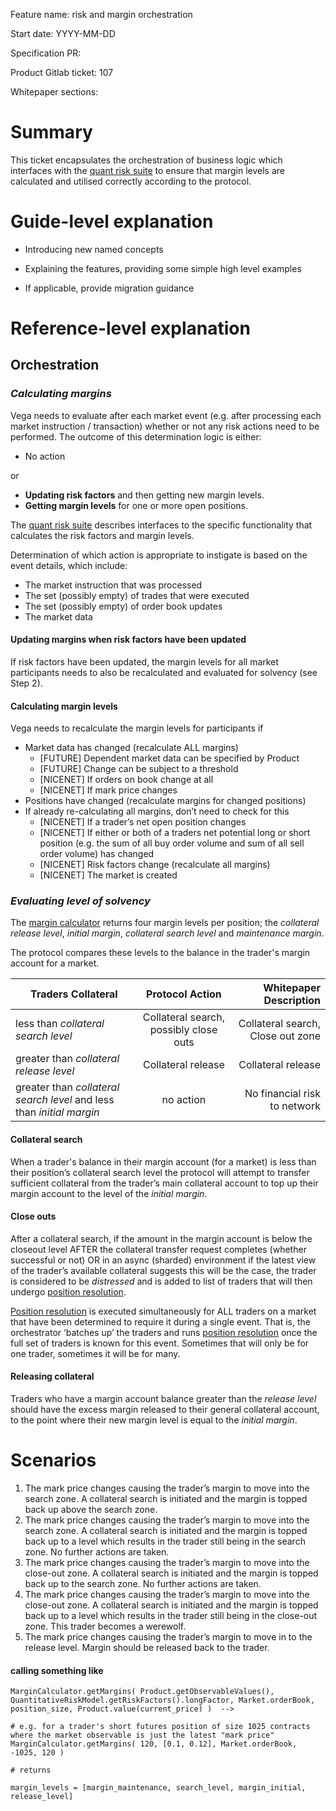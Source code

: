 Feature name: risk and margin orchestration

Start date: YYYY-MM-DD

Specification PR: 

Product Gitlab ticket: 107

Whitepaper sections: 

# Summary
This ticket encapsulates the orchestration of business logic which interfaces with the [quant risk suite](./0018-quant-risk-suite.md) to ensure that margin levels are calculated and utilised correctly according to the protocol.

# Guide-level explanation
- Introducing new named concepts


- Explaining the features, providing some simple high level examples




- If applicable, provide migration guidance

# Reference-level explanation

## Orchestration


### ***Calculating margins***

Vega needs to evaluate after each market event (e.g. after processing each market instruction / transaction) whether or not any risk actions need to be performed. The outcome of this determination logic is either:
- No action

or

- **Updating risk factors** and then getting new margin levels.
- **Getting margin levels** for one or more open positions.

The [quant risk suite](./0018-quant-risk-suite.md) describes interfaces to the specific functionality that calculates the risk factors and margin levels.

Determination  of which action is appropriate to instigate is based on the event details, which include:
* The market instruction that was processed
* The set (possibly empty) of trades that were executed
* The set (possibly empty) of order book updates
* The market data

#### Updating margins when risk factors have been updated

If risk factors have been updated, the margin levels for all market participants needs to also be recalculated and evaluated for solvency (see Step 2).


#### Calculating margin levels

Vega needs to recalculate the margin levels for participants if 

  * Market data has changed (recalculate ALL margins)
    * [FUTURE] Dependent market data can be specified by Product
    * [FUTURE] Change can be subject to a threshold
    * [NICENET] If orders on book change at all
    * [NICENET] If mark price changes
 * Positions have changed (recalculate margins for changed positions)
  * If already re-calculating all margins, don’t need to check for this
    * [NICENET] If a trader’s net open position changes
    * [NICENET] If either or both of a traders net potential long or short position (e.g. the sum of all buy order volume and sum of all sell order volume) has changed
    * [NICENET] Risk factors change (recalculate all margins)
    * [NICENET] The market is created


### ***Evaluating level of solvency***

The [margin calculator](./0019-margin-calculator.md) returns four margin levels per position; the _collateral release level_, _initial margin_, _collateral search level_ and _maintenance margin_.

The protocol compares these levels to the balance in the trader's margin account for a market.

| Traders Collateral        | Protocol  Action           | Whitepaper Description
| ------------- |:-------------:| -----:|
| less than  _collateral search level_     | Collateral search, possibly close outs | Collateral search, Close out zone
| greater than  _collateral release level_       | Collateral release      | Collateral release
| greater than _collateral search level_ and less than  _initial margin_  | no action     | No financial risk to network

#### Collateral search

When a trader's balance in their margin account (for a market) is less than their position’s collateral search level the protocol will attempt to transfer sufficient collateral from the trader’s main collateral account to top up their margin account to the level of the _initial margin_.

#### Close outs

After a collateral search, if the amount in the margin account is below the closeout level AFTER the collateral transfer request completes (whether successful or not) OR in an async (sharded) environment if the latest view of the trader’s available collateral suggests this will be the case, the trader is considered to be _distressed_ and is added to list of traders that will then undergo [position resolution](./0012-position-resolution.md).

[Position resolution](./0012-position-resolution.md) is executed simultaneously for ALL traders on a market that have been determined to require it during a single event. That is, the orchestrator ‘batches up’ the traders and runs [position resolution](./0012-position-resolution.md) once the full set of traders is known for this event. Sometimes that will only be for one trader, sometimes it will be for many.

#### Releasing collateral
Traders who have a margin account balance greater than the  _release level_ should have the excess margin released to their general collateral account, to the point where their new margin level is equal to the _initial margin_.



# Scenarios 
1. The mark price changes causing the trader’s margin to move into the search zone. A collateral search is initiated and the margin is topped back up above the search zone.
1. The mark price changes causing the trader’s margin to move into the search zone. A collateral search is initiated and the margin is topped back up to a level which results in the trader still being in the search zone. No further actions are taken.
1. The mark price changes causing the trader’s margin to move into the close-out zone. A collateral search is initiated and the margin is topped back up to the search zone. No further actions are taken.
1. The mark price changes causing the trader’s margin to move into the close-out zone. A collateral search is initiated and the margin is topped back up to a level which results in the trader still being in the close-out zone. This trader becomes a werewolf.
1. The mark price changes causing the trader’s margin to move in to the release level. Margin should be released back to the trader. 



#### calling something like
```
MarginCalculator.getMargins( Product.getObservableValues(), QuantitativeRiskModel.getRiskFactors().longFactor, Market.orderBook, position_size, Product.value(current_price) )  -->

# e.g. for a trader's short futures position of size 1025 contracts where the market observable is just the latest "mark price"
MarginCalculator.getMargins( 120, [0.1, 0.12], Market.orderBook, -1025, 120 )

# returns

margin_levels = [margin_maintenance, search_level, margin_initial, release_level]

```
